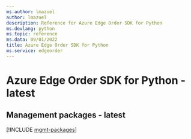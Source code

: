 ```yaml
---
ms.author: lmazuel
author: lmazuel
description: Reference for Azure Edge Order SDK for Python
ms.devlang: python
ms.topic: reference
ms.data: 09/01/2022
title: Azure Edge Order SDK for Python
ms.service: edgeorder
---
```

# Azure Edge Order SDK for Python - latest

## Management packages - latest
[!INCLUDE [mgmt-packages](edge-order-mgmt-index.md)]